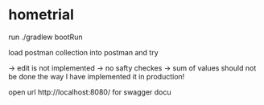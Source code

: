 # hometrial

run ./gradlew bootRun


load postman collection into postman and try

-> edit is not implemented
-> no safty checkes
-> sum of values should not be done the way I have implemented it in production!


open url http://localhost:8080/ for swagger docu
